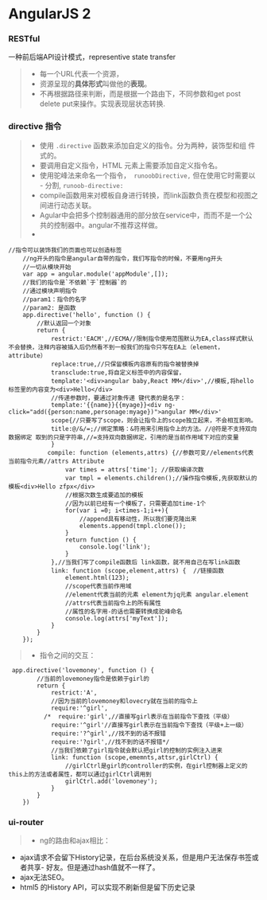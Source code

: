 # AngularJS 2
### RESTful
一种前后端API设计模式，representive state transfer
>+ 每一个URL代表一个资源，
>+ 资源呈现的**具体形式**叫做他的**表现**。
>+ 不再根据路径来判断，而是根据一个路由下，不同参数和get post delete put来操作。实现表现层状态转换.

### directive 指令
>+ 使用 `.directive` 函数来添加自定义的指令。分为两种，装饰型和组 件式的。
>+ 要调用自定义指令，HTML 元素上需要添加自定义指令名。
>+ 使用驼峰法来命名一个指令，` runoobDirective,` 但在使用它时需要以 - 分割, `runoob-directive:`
>+ compile函数用来对模板自身进行转换，而link函数负责在模型和视图之间进行动态关联。
>+ Agular中会把多个控制器通用的部分放在service中，而而不是一个公共的控制器中。angular不推荐这样做。 
>+ 
```
//指令可以装饰我们的页面也可以创造标签
    //ng开头的指令是angular自带的指令，我们写指令的时候，不要用ng开头
    //一切从模块开始
    var app = angular.module('appModule',[]);
    //我们的指令是`不依赖`于`控制器`的
    //通过模块声明指令
    //param1：指令的名字
    //param2: 是函数
    app.directive('hello', function () {
        //默认返回一个对象
        return {
            restrict:'EACM',//ECMA//限制指令使用范围默认为EA,class样式默认不会替换，注释内容被插入后仍然看不到一般我们的指令只写在EA上（element，attribute）
            replace:true,//只保留模板内容原有的指令被替换掉
            transclude:true,将自定义标签中的内容保留，
            template:'<div>angular baby,React MM</div>',//模板,将hello标签里的内容变为<div>Hello</div>
            //传递参数时，要通过对象传递 键代表的是名字：
            template:'{{name}}{{myage}}<div ng-click="add({person:name,personage:myage})">angular MM</div>'
            scope{//只要写了scope，则会让指令上的scope独立起来，不会相互影响。
            title:@/&/=;//绑定策略：&符用来引用指令上的方法。//@符是不支持双向数据绑定 取到的只是字符串,//=支持双向数据绑定，引用的是当前作用域下对应的变量
            }
           compile: function (elements,attrs) {//参数可变//elements代表当前指令元素//attrs Attribute
                var times = attrs['time']; //获取编译次数
                var tmpl = elements.children();//操作指令模板,先获取默认的模板<div>Hello zfpx</div>
                //根据次数生成要追加的模板
                //因为以前已经有一个模板了，只需要追加time-1个
                for(var i =0; i<times-1;i++){
                    //append具有移动性，所以我们要克隆出来
                    elements.append(tmpl.clone());
                }
                return function () {
                    console.log('link');
                }
            },//当我们写了compile函数后 link函数，就不用自己在写link函数
            link: function (scope,element,attrs) {  //链接函数
                element.html(123);
                //scope代表当前作用域
                //element代表当前的元素 element为jq元素 angular.element
                //attrs代表当前指令上的所有属性
                //属性的名字用-的话也需要转换成驼峰命名
                console.log(attrs['myText']);
            }
        }
    });
```
>+ 指令之间的交互：
```
 app.directive('lovemoney', function () {
        //当前的lovemoney指令是依赖于girl的
        return {
            restrict:'A',
            //因为当前的lovemoney和lovecry就在当前的指令上
            require:'^girl',
          /*  require:'girl',//直接写girl表示在当前指令下查找（平级）
            require:'^girl'//直接写girl表示在当前指令下查找（平级+上一级）
            require:'?^girl',//找不到的话不报错
            require:'?girl',//找不到的话不报错*/
            //当我们依赖了girl指令就会默认把girl的控制的实例注入进来
            link: function (scope,ememnts,attsr,girlCtrl) {
                //girlCtrl是girl的controller的实例，在girl控制器上定义的this上的方法或者属性，都可以通过girlCtrl调用到
                girlCtrl.add('lovemoney');
            }
        }
    })
```
### ui-router
>+ ng的路由和ajax相比：
- ajax请求不会留下History记录，在后台系统没关系，但是用户无法保存书签或者共享- 好友。但是通过hash值就不一样了。
- ajax无法SEO。
- html5 的History API，可以实现不刷新但是留下历史记录


